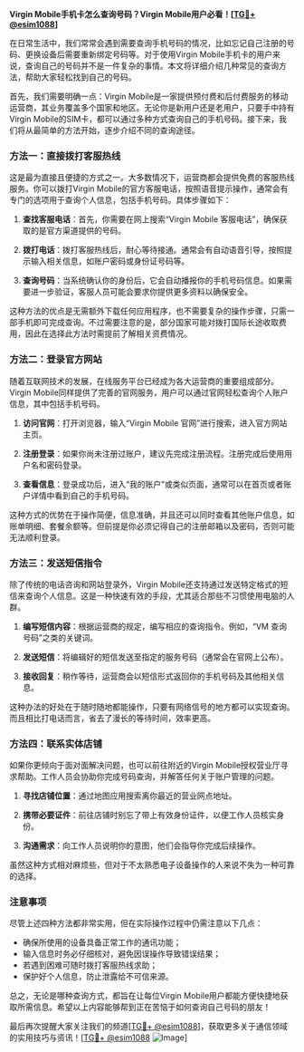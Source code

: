 **Virgin Mobile手机卡怎么查询号码？Virgin Mobile用户必看！[[TG💪+ @esim1088](https://t.me/s/esim1088)]**

在日常生活中，我们常常会遇到需要查询手机号码的情况，比如忘记自己注册的号码、更换设备后需要重新绑定号码等。对于使用Virgin Mobile手机卡的用户来说，查询自己的号码并不是一件复杂的事情。本文将详细介绍几种常见的查询方法，帮助大家轻松找到自己的号码。

首先，我们需要明确一点：Virgin Mobile是一家提供预付费和后付费服务的移动运营商，其业务覆盖多个国家和地区。无论你是新用户还是老用户，只要手中持有Virgin Mobile的SIM卡，都可以通过多种方式查询自己的手机号码。接下来，我们将从最简单的方法开始，逐步介绍不同的查询途径。

### 方法一：直接拨打客服热线

这是最为直接且便捷的方式之一。大多数情况下，运营商都会提供免费的客服热线服务。你可以拨打Virgin Mobile的官方客服电话，按照语音提示操作，通常会有专门的选项用于查询个人信息，包括手机号码。具体步骤如下：

1. **查找客服电话**：首先，你需要在网上搜索“Virgin Mobile 客服电话”，确保获取的是官方渠道提供的号码。
   
2. **拨打电话**：拨打客服热线后，耐心等待接通。通常会有自动语音引导，按照提示输入相关信息，如账户密码或身份证号码等。

3. **查询号码**：当系统确认你的身份后，它会自动播报你的手机号码信息。如果需要进一步验证，客服人员可能会要求你提供更多资料以确保安全。

这种方法的优点是无需额外下载任何应用程序，也不需要复杂的操作步骤，只需一部手机即可完成查询。不过需要注意的是，部分国家可能对拨打国际长途收取费用，因此在选择此方法时需提前了解相关资费情况。

### 方法二：登录官方网站

随着互联网技术的发展，在线服务平台已经成为各大运营商的重要组成部分。Virgin Mobile同样提供了完善的官网服务，用户可以通过官网轻松查询个人账户信息，其中包括手机号码。

1. **访问官网**：打开浏览器，输入“Virgin Mobile 官网”进行搜索，进入官方网站主页。

2. **注册登录**：如果你尚未注册过账户，建议先完成注册流程。注册完成后使用用户名和密码登录。

3. **查看信息**：登录成功后，进入“我的账户”或类似页面，通常可以在首页或者账户详情中看到自己的手机号码。

这种方式的优势在于操作简便，信息准确，并且还可以同时查看其他账户信息，如账单明细、套餐余额等。但前提是你必须记得自己的注册邮箱以及密码，否则可能无法顺利登录。

### 方法三：发送短信指令

除了传统的电话咨询和网站登录外，Virgin Mobile还支持通过发送特定格式的短信来查询个人信息。这是一种快速有效的手段，尤其适合那些不习惯使用电脑的人群。

1. **编写短信内容**：根据运营商的规定，编写相应的查询指令。例如，“VM 查询号码”之类的关键词。

2. **发送短信**：将编辑好的短信发送至指定的服务号码（通常会在官网上公布）。

3. **接收回复**：稍作等待，运营商会以短信形式返回你的手机号码及其他相关信息。

这种办法的好处在于随时随地都能操作，只要有网络信号的地方都可以实现查询。而且相比打电话而言，省去了漫长的等待时间，效率更高。

### 方法四：联系实体店铺

如果你更倾向于面对面解决问题，也可以前往附近的Virgin Mobile授权营业厅寻求帮助。工作人员会协助你完成号码查询，并解答任何关于账户管理的问题。

1. **寻找店铺位置**：通过地图应用搜索离你最近的营业网点地址。

2. **携带必要证件**：前往店铺时别忘了带上有效身份证件，以便工作人员核实身份。

3. **沟通需求**：向工作人员说明你的意图，他们会指导你完成后续操作。

虽然这种方式相对麻烦些，但对于不太熟悉电子设备操作的人来说不失为一种可靠的选择。

### 注意事项

尽管上述四种方法都非常实用，但在实际操作过程中仍需注意以下几点：

- 确保所使用的设备具备正常工作的通讯功能；
- 输入信息时务必仔细核对，避免因误操作导致错误结果；
- 若遇到困难可随时拨打客服热线求助；
- 保护好个人信息，防止泄露给不可信来源。

总之，无论是哪种查询方式，都旨在让每位Virgin Mobile用户都能方便快捷地获取所需信息。希望以上内容能够帮到正在苦恼于如何查询自己号码的朋友！

最后再次提醒大家关注我们的频道[[TG💪+ @esim1088](https://t.me/s/esim1088)]，获取更多关于通信领域的实用技巧与资讯！[[TG💪+ @esim1088](https://t.me/s/esim1088) ![Image](https://i.postimg.cc/4NQfJmqS/Snipaste-2025-05-13-00-14-12.png)]